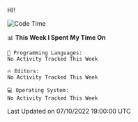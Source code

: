HI! 
<!--START_SECTION:waka-->
![Code Time](http://img.shields.io/badge/Code%20Time-116%20hrs%2052%20mins-blue)

📊 **This Week I Spent My Time On** 

```text
💬 Programming Languages: 
No Activity Tracked This Week

🔥 Editors: 
No Activity Tracked This Week

💻 Operating System: 
No Activity Tracked This Week

```


 Last Updated on 07/10/2022 19:00:00 UTC
<!--END_SECTION:waka-->
